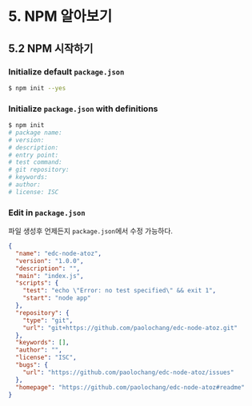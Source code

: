 # 5. NPM 알아보기

## 5.2 NPM 시작하기

### Initialize default `package.json`

```bash
$ npm init --yes
```

### Initialize `package.json` with definitions

```bash
$ npm init
# package name:
# version:
# description:
# entry point:
# test command:
# git repository:
# keywords:
# author:
# license: ISC
```

### Edit in `package.json`

파일 생성후 언제든지 `package.json`에서 수정 가능하다.

```json
{
  "name": "edc-node-atoz",
  "version": "1.0.0",
  "description": "",
  "main": "index.js",
  "scripts": {
    "test": "echo \"Error: no test specified\" && exit 1",
    "start": "node app"
  },
  "repository": {
    "type": "git",
    "url": "git+https://github.com/paolochang/edc-node-atoz.git"
  },
  "keywords": [],
  "author": "",
  "license": "ISC",
  "bugs": {
    "url": "https://github.com/paolochang/edc-node-atoz/issues"
  },
  "homepage": "https://github.com/paolochang/edc-node-atoz#readme"
}
```
